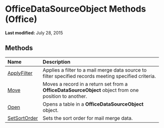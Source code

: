 
# OfficeDataSourceObject Methods (Office)

 **Last modified:** July 28, 2015


## Methods



|**Name**|**Description**|
|:-----|:-----|
| [ApplyFilter](9ce3ed9b-3d84-9ebd-68ae-be958ad1a99c.md)|Applies a filter to a mail merge data source to filter specified records meeting specified criteria.|
| [Move](cf732e6c-58b3-94a7-5081-3f1350800fd0.md)|Moves a record in a return set from a  **OfficeDataSourceObject** object from one position to another.|
| [Open](ef01fe38-68ad-6dfb-fcf6-2bd06d308acc.md)|Opens a table in a  **OfficeDataSourceObject** object.|
| [SetSortOrder](427d3a81-1863-4e52-02d4-7485553a4d2f.md)|Sets the sort order for mail merge data.|
